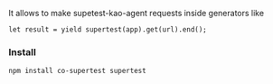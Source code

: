 It allows to make supetest-kao-agent requests inside generators like

    let result = yield supertest(app).get(url).end();

### Install

    npm install co-supertest supertest
